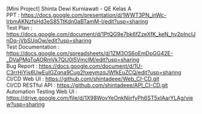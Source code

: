 [Mini Project] Shinta Dewi Kurniawati - QE Kelas A <br>
PPT : https://docs.google.com/presentation/d/1WWT3PN_inWc-lrbmAKNzfsHd3eS85TtKdn0aBTamM-I/edit?usp=sharing <br>
Test Plan : https://docs.google.com/document/d/1PtQG9e7bk6fZzeXfK_keN_hv2pIncIJnDq-jVbSUqOw/edit?usp=sharing <br>
Test Documentation : https://docs.google.com/spreadsheets/d/1ZM3OS6oEmDpGG42E-_DVaPMqToAORmVk7QU0l5VmclM/edit?usp=sharing <br>
Bug Report : https://docs.google.com/document/d/1U-C3rrHiYjs6UwEuIGZqna9Cug2hxeymzqJWfkEuZCQ/edit?usp=sharing <br>
CI/CD Web UI : https://github.com/shintadeee/Web_CI-CD.git <br>
CI/CD RESTful API : https://github.com/shintadeee/API_CI-CD.git <br>
Automation Testing Web UI : https://drive.google.com/file/d/1X98WovYeOnkNiirfyPh6ST5xIAarYLAg/view?usp=sharing
